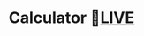 <h1 align="center">Calculator 🔴<a href="https://pushpendra1723.github.io/Calculator-Vanilla-JS-/">LIVE</a></h1>

